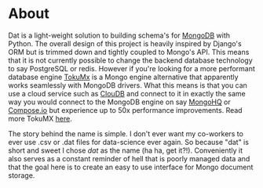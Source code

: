 # About

Dat is a light-weight solution to building schema's for
[MongoDB](http://www.mongodb.org/) with Python.
The overall design of this project is heavily inspired by Django's ORM but
is trimmed down and tightly coupled to Mongo's API. This means that it is
not currently possible to change the backend database technology to say
PostgreSQL or redis. However if you're looking for a more performant
database engine [TokuMx](https://github.com/Tokutek/mongo) is a Mongo
engine alternative that apparently works seamlessly with MongoDB drivers.
What this means is that you can use a cloud service such as
[ClouDB](https://cloudbs.io/) and connect to it in exactly the same way
you would connect to the MongoDB engine on say [MongoHQ]() or
[Compose.io]() but experience up to 50x performance improvements. Read
more TokuMX [here](http://www.tokutek.com/tokumx-for-mongodb/).

The story behind the name is simple. I don't ever want my co-workers to
ever use .csv or .dat files for data-science ever again. So because "dat"
is short and sweet I chose *dat* as the name (ha ha, get it?!).
Conveniently it also serves as a constant reminder of hell that is poorly
managed data and that the goal here is to create an easy to use interface
for Mongo document storage.
